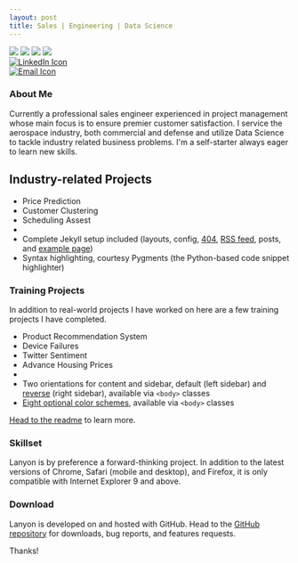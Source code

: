 ```yaml
---
layout: post
title: Sales | Engineering | Data Science
---
```

<div id="cf4a" class="shadow">
  <img src="/blog/public/power-of-the-handshake-.jpg" />
  <img src="/blog/public/electronics.jpg" />
  <img src="/blog/public/datascience1.jpg" />
  <img src="/blog/public/robotics.jpg" />
  
  <div id="icons">
<div class = "imgContainer">
<a href="https://www.linkedin.com/in/randy-nolden-86096323/">
  <img src="/blog/public/square-linkedin.png" alt="LinkedIn Icon">
</a>
</div>  
<div class = "imgContainer">  
<a href="mailto:rnolden3@gmail.com">
  <img src="/blog/public/email_icon1.jpg" alt="Email Icon">
</a>
</div>  
</div>
</div>



### About Me

Currently a professional sales engineer experienced in project management whose main focus is to ensure premier customer satisfaction. I service the aerospace industry, both commercial and defense and utilize Data Science to tackle industry related business problems. I'm a self-starter always eager to learn new skills. 


<a name="projects"></a>
## Industry-related Projects

* Price Prediction
* Customer Clustering
* Scheduling Assest
* 
* Complete Jekyll setup included (layouts, config, [404](/404), [RSS feed](/atom.xml), posts, and [example page](/about))
* Syntax highlighting, courtesy Pygments (the Python-based code snippet highlighter)

### Training Projects

In addition to real-world projects I have worked on here are a few training projects I have completed. 

* Product Recommendation System
* Device Failures
* Twitter Sentiment
* Advance Housing Prices
* 
* Two orientations for content and sidebar, default (left sidebar) and [reverse](https://github.com/poole/lanyon#reverse-layout) (right sidebar), available via `<body>` classes
* [Eight optional color schemes](https://github.com/poole/lanyon#themes), available via `<body>` classes

[Head to the readme](https://github.com/poole/lanyon#readme) to learn more.

### Skillset

Lanyon is by preference a forward-thinking project. In addition to the latest versions of Chrome, Safari (mobile and desktop), and Firefox, it is only compatible with Internet Explorer 9 and above.

### Download

Lanyon is developed on and hosted with GitHub. Head to the <a href="https://github.com/poole/lanyon">GitHub repository</a> for downloads, bug reports, and features requests.

Thanks!
